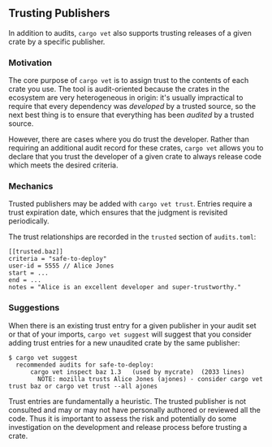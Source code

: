 ## Trusting Publishers

In addition to audits, `cargo vet` also supports trusting releases of a given
crate by a specific publisher.

### Motivation

The core purpose of `cargo vet` is to assign trust to the contents of each crate
you use. The tool is audit-oriented because the crates in the ecosystem are very
heterogeneous in origin: it's usually impractical to require that every
dependency was _developed_ by a trusted source, so the next best thing is to
ensure that everything has been _audited_ by a trusted source.

However, there are cases where you do trust the developer.  Rather than
requiring an additional audit record for these crates, `cargo vet` allows you to
declare that you trust the developer of a given crate to always release code
which meets the desired criteria.

### Mechanics

Trusted publishers may be added with `cargo vet trust`. Entries require a trust
expiration date, which ensures that the judgment is revisited periodically.

The trust relationships are recorded in the `trusted` section of `audits.toml`:
```
[[trusted.baz]]
criteria = "safe-to-deploy"
user-id = 5555 // Alice Jones
start = ...
end = ...
notes = "Alice is an excellent developer and super-trustworthy."
```

### Suggestions

When there is an existing trust entry for a given publisher in your audit set or
that of your imports, `cargo vet suggest` will suggest that you consider adding
trust entries for a new unaudited crate by the same publisher:

```
$ cargo vet suggest
  recommended audits for safe-to-deploy:
      cargo vet inspect baz 1.3   (used by mycrate)  (2033 lines)
        NOTE: mozilla trusts Alice Jones (ajones) - consider cargo vet trust baz or cargo vet trust --all ajones
```

Trust entries are fundamentally a heuristic. The trusted publisher is not
consulted and may or may not have personally authored or reviewed all the code.
Thus it is important to assess the risk and potentially do some investigation on
the development and release process before trusting a crate.

